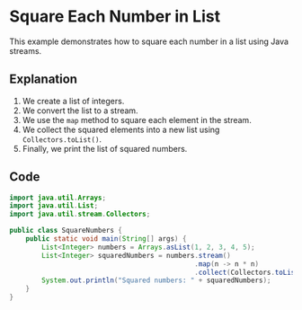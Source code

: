 # Square Each Number in List

This example demonstrates how to square each number in a list using Java streams.

## Explanation

1. We create a list of integers.
2. We convert the list to a stream.
3. We use the `map` method to square each element in the stream.
4. We collect the squared elements into a new list using `Collectors.toList()`.
5. Finally, we print the list of squared numbers.

## Code

```java
import java.util.Arrays;
import java.util.List;
import java.util.stream.Collectors;

public class SquareNumbers {
    public static void main(String[] args) {
        List<Integer> numbers = Arrays.asList(1, 2, 3, 4, 5);
        List<Integer> squaredNumbers = numbers.stream()
                                              .map(n -> n * n)
                                              .collect(Collectors.toList());
        System.out.println("Squared numbers: " + squaredNumbers);
    }
}
```